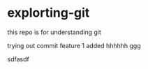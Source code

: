 # explorting-git
this repo is for understanding git

trying out commit
feature 1 added 
hhhhhh
ggg

sdfasdf
